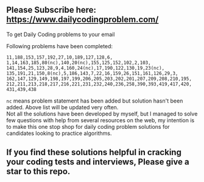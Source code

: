 ## Please Subscribe here: https://www.dailycodingproblem.com/  
To get Daily Coding problems to your email  
  
Following problems have been completed:  
```
11,188,153,157,192,27,10,189,127,128,6,
1,14,163,185,80(nc),140,20(nc),155,125,152,102,2,103,
141,154,25,123,28,9,4,160,24(nc),17,190,122,130,19,23(nc),
135,191,21,150,8(nc),5,186,143,7,22,16,159,26,151,161,126,29,3,
162,147,129,149,198,197,199,206,205,203,202,201,207,209,208,210,195,  
212,211,213,218,217,216,221,231,232,240,236,258,390,393,419,417,420,  
431,439,438  
```  
`nc` means problem statement has been added but solution hasn't been added. Above list will be updated very often.  
Not all the solutions have been developed by myself, but I managed to solve few questions with help from several resources on the web, my intention is to make this one stop shop for daily coding problem solutions for candidates looking to practice algorithms.  
  
## If you find these solutions helpful in cracking your coding tests and interviews, Please give a star to this repo.   
